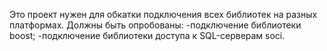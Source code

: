 Это проект нужен для обкатки подключения всех библиотек на разных платформах.
Должны быть опробованы:
-подключение библиотеки boost;
-подключение библиотеки доступа к SQL-серверам soci.
